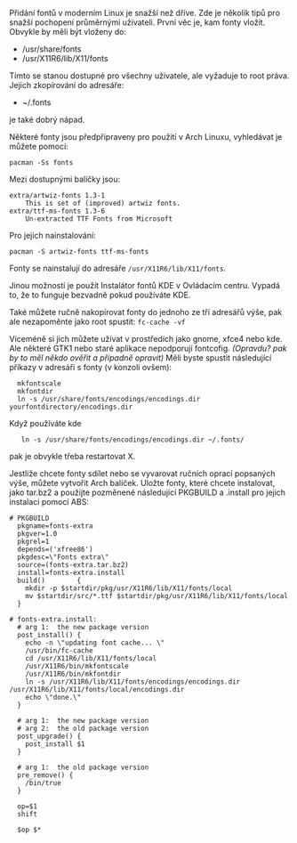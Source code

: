 Přidání fontů v moderním Linux je snažší než dříve. Zde je několik tipů pro snažší pochopení průměrnými uživateli. První věc je, kam fonty vložit. Obvykle by měli být vloženy do:

*   /usr/share/fonts
*   /usr/X11R6/lib/X11/fonts

Tímto se stanou dostupné pro všechny uživatele, ale vyžaduje to root práva. Jejich zkopírování do adresáře:

*   ~/.fonts

je také dobrý nápad.

Některé fonty jsou předpřipraveny pro použití v Arch Linuxu, vyhledávat je můžete pomocí:

 `pacman -Ss fonts` 

Mezi dostupnými balíčky jsou:

```
extra/artwiz-fonts 1.3-1
    This is set of (improved) artwiz fonts.
extra/ttf-ms-fonts 1.3-6
    Un-extracted TTF Fonts from Microsoft

```

Pro jejich nainstalování:

 `pacman -S artwiz-fonts ttf-ms-fonts` 

Fonty se nainstalují do adresáře `/usr/X11R6/lib/X11/fonts`.

Jinou možností je použít Instalátor fontů KDE v Ovládacím centru. Vypadá to, že to funguje bezvadně pokud používáte KDE.

Také můžete ručně nakopírovat fonty do jednoho ze tří adresářů výše, pak ale nezapoměnte jako root spustit: `fc-cache -vf` 

Víceméně si jich můžete užívat v prostředích jako gnome, xfce4 nebo kde. Ale některé GTK1 nebo staré aplikace nepodporují fontcofig. *(Opravdu? pak by to měl někdo ověřit a případně opravit)* Měli byste spustit následující příkazy v adresáři s fonty (v konzoli ovšem):

```
  mkfontscale
  mkfontdir
  ln -s /usr/share/fonts/encodings/encodings.dir yourfontdirectory/encodings.dir 

```

Když používáte kde

```
   ln -s /usr/share/fonts/encodings/encodings.dir ~/.fonts/

```

pak je obvykle třeba restartovat X.

Jestliže chcete fonty sdílet nebo se vyvarovat ručních oprací popsaných výše, můžete vytvořit Arch balíček. Uložte fonty, které chcete instalovat, jako tar.bz2 a použijte pozměnené následující PKGBUILD a .install pro jejich instalaci pomocí ABS:

```
# PKGBUILD
  pkgname=fonts-extra
  pkgver=1.0
  pkgrel=1
  depends=('xfree86')
  pkgdesc=\"Fonts extra\"
  source=(fonts-extra.tar.bz2)
  install=fonts-extra.install
  build()        {
    mkdir -p $startdir/pkg/usr/X11R6/lib/X11/fonts/local
    mv $startdir/src/*.ttf $startdir/pkg/usr/X11R6/lib/X11/fonts/local
  }

```

```
# fonts-extra.install:
  # arg 1:  the new package version
  post_install() {
    echo -n \"updating font cache... \"
    /usr/bin/fc-cache
    cd /usr/X11R6/lib/X11/fonts/local
    /usr/X11R6/bin/mkfontscale
    /usr/X11R6/bin/mkfontdir
    ln -s /usr/X11R6/lib/X11/fonts/encodings/encodings.dir /usr/X11R6/lib/X11/fonts/local/encodings.dir
    echo \"done.\"
  }

  # arg 1:  the new package version
  # arg 2:  the old package version
  post_upgrade() {
    post_install $1
  }

  # arg 1:  the old package version
  pre_remove() {
    /bin/true
  }

  op=$1
  shift

  $op $*

```